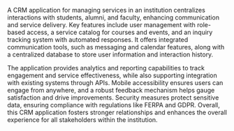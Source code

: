 A CRM application for managing services in an institution centralizes interactions with students, alumni, and faculty, enhancing communication and service delivery. Key features include user management with role-based access, a service catalog for courses and events, and an inquiry tracking system with automated responses. It offers integrated communication tools, such as messaging and calendar features, along with a centralized database to store user information and interaction history.

The application provides analytics and reporting capabilities to track engagement and service effectiveness, while also supporting integration with existing systems through APIs. Mobile accessibility ensures users can engage from anywhere, and a robust feedback mechanism helps gauge satisfaction and drive improvements. Security measures protect sensitive data, ensuring compliance with regulations like FERPA and GDPR. Overall, this CRM application fosters stronger relationships and enhances the overall experience for all stakeholders within the institution.
